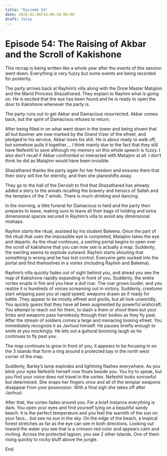 ```yaml
---
title: "Episode 54"
date: 2020-01-06T14:06:58-06:00
draft: false
---
```


# Episode 54: The Raising of Akbar and the Scroll of Kakishone #

This recrap is being written like a whole year after the events of this session went down. Everything is very fuzzy but some events are being recorded for posterity.

The party arrives back at Rayhim’s villa along with the Drow Master Matajinn and the Marid Princess Shazathared. They explain to Rayhim what is going on. He is excited that the eye has been found and he is ready to open the door to Kakishone whenever the party is.

The party runs out to get Akbar and Damacious resurrected. Akbar comes back, but the spirit of Damacious refuses to return.

After being filled in on what went down in the tower and being shown that all but boomer are now marked by the Grand Vizer of the efreet, and pledged to his service, Akbar loses his shit. He is about ready to walk off, but somehow pulls it together…. I think mainly due to the fact that they still have Nefeshti to save although my memory on this whole speech is fuzzy. I also don’t recall if Akbar confronted or interacted with Matajinn at all. I don’t think he did as Matajinn would have been invisible.

Shazathared thanks the party again for her freedom and ensures them that their story will live for eternity, and then she planeshifts away.

They go to the hall of the Dervish to find that Shazathared has already added a story to the annals recalling the bravery and heroics of Sallah and the templars of the 7 winds. There is much drinking and dancing.

In the morning, a little funeral for Damacious is held and the party then prepares to leave, making sure to leave all their bags of holding and extra dimensional spaces secured in Rayhim’s villa to avoid any dimensional mishaps.

Rayhim starts the ritual, assisted by his student Baleena. Once the part of the ritual that uses the impossible eye is completed, Matajinn takes the eye and departs. As the ritual continues, a swirling portal begins to open over the scroll of kakishone that you can now see is actually a map. Suddenly, the swirling seems to explode outward. Rayhim starts shouting that something is wrong and he has lost control. Everyone gets sucked into the portal and find themselves in a vortex (including Rayhim and Baleena).

Rayhim’s villa quickly fades out of sight behind you, and ahead you see the map of Kakishone rapidly expanding in front of you. Suddenly, the entire vortex erupts in fire and you hear a dull roar. The roar grows louder, and you realize it is hundreds of voices screaming out in victory. Suddenly, creatures start whipping past you at rapid speed, weapons drawn as if ready for battle. They appear to be mostly effreet and gnolls, but all look unworldly. You quickly guess that they have all been augmented by powerful wishcraft. You attempt to reach out for them, to slash a them or shoot them but your limbs and weapons pass harmlessly through their bodies as they fly past. After the stream of soldiers comes a large and menacing looking efreet. You immediately recognize it as Javhuul himself. He pauses briefly enough to smile at you mockingly. He lets out a guttural booming laugh as he continues to fly past you.  

The map continues to grow in front of you, it appears to be focusing in on the 3 islands that form a ring around a protected bay in the north west corner of the map.

Suddenly, Barley’s lamp explodes and lightning flashes everywhere. As you blink your eyes Nefeshti herself now floats beside you. You try to speak, but you find your voice does not travel in the vortex. Nefeshti looks sorrowful but determined. She snaps her fingers once and all of the templar weapons disappear from your possession. With a final sigh she takes off after Javhuul.

After that, the vortex fades around you. For a brief instance everything is dark. You open your eyes and find yourself lying on a beautiful sandy beach. It is the perfect temperature and you feel the warmth of the sun on your face… but see no sun in the sky. On the edge of the beach, a tropical forest stretches as far as the eye can see in both directions. Looking out toward the water you see that is a crimson red color and appears calm and inviting. Across the protected lagoon, you see 2 other islands. One of them rising quickly to rocky bluff above the jungle.

End.
